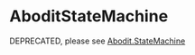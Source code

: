 AboditStateMachine
==================

DEPRECATED, please see [Abodit.StateMachine](/IanMercer/Abodit.StateMachine)

